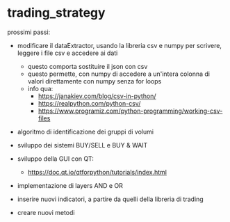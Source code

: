 # trading_strategy

prossimi passi:

- modificare il dataExtractor, usando la libreria csv e numpy per scrivere, leggere i file csv e accedere ai dati
    - questo comporta sostituire il json con csv
    - questo permette, con numpy di accedere a un'intera colonna di valori direttamente con numpy senza for loops
    - info qua:
        - https://janakiev.com/blog/csv-in-python/
        - https://realpython.com/python-csv/
        - https://www.programiz.com/python-programming/working-csv-files
    
- algoritmo di identificazione dei gruppi di volumi
- sviluppo dei sistemi BUY/SELL e BUY & WAIT
    
- sviluppo della GUI con QT:
    - https://doc.qt.io/qtforpython/tutorials/index.html
    
- implementazione di layers AND e OR
- inserire nuovi indicatori, a partire da quelli della libreria di trading
- creare nuovi metodi
